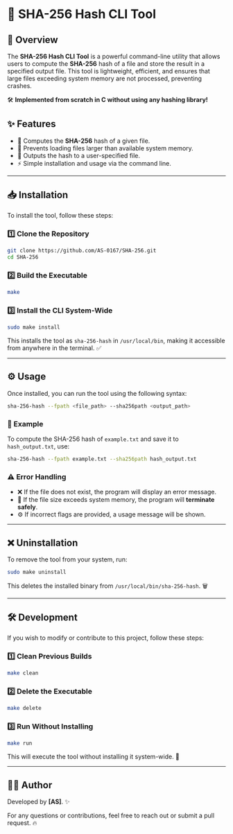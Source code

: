# 🔐 SHA-256 Hash CLI Tool

## 🚀 Overview

The **SHA-256 Hash CLI Tool** is a powerful command-line utility that allows users to compute the **SHA-256** hash of a file and store the result in a specified output file. This tool is lightweight, efficient, and ensures that large files exceeding system memory are not processed, preventing crashes. 

🛠 **Implemented from scratch in C without using any hashing library!**

## ✨ Features

- 🔢 Computes the **SHA-256** hash of a given file.
- 🚀 Prevents loading files larger than available system memory.
- 📝 Outputs the hash to a user-specified file.
- ⚡ Simple installation and usage via the command line.

---

## 📥 Installation

To install the tool, follow these steps:

### **1️⃣ Clone the Repository**

```sh
git clone https://github.com/AS-0167/SHA-256.git
cd SHA-256
```

### **2️⃣ Build the Executable**

```sh
make
```

### **3️⃣ Install the CLI System-Wide**

```sh
sudo make install
```

This installs the tool as `sha-256-hash` in `/usr/local/bin`, making it accessible from anywhere in the terminal. ✅

---

## ⚙️ Usage

Once installed, you can run the tool using the following syntax:

```sh
sha-256-hash --fpath <file_path> --sha256path <output_path>
```

### **📌 Example**

To compute the SHA-256 hash of `example.txt` and save it to `hash_output.txt`, use:

```sh
sha-256-hash --fpath example.txt --sha256path hash_output.txt
```

### **⚠️ Error Handling**

- ❌ If the file does not exist, the program will display an error message.
- 🚨 If the file size exceeds system memory, the program will **terminate safely**.
- ⚙️ If incorrect flags are provided, a usage message will be shown.

---

## ❌ Uninstallation

To remove the tool from your system, run:

```sh
sudo make uninstall
```

This deletes the installed binary from `/usr/local/bin/sha-256-hash`. 🗑️

---

## 🛠 Development

If you wish to modify or contribute to this project, follow these steps:

### **1️⃣ Clean Previous Builds**

```sh
make clean
```

### **2️⃣ Delete the Executable**

```sh
make delete
```

### **3️⃣ Run Without Installing**

```sh
make run
```

This will execute the tool without installing it system-wide. 🚀

---

## 👨‍💻 Author

Developed by **[AS]**. ✨

For any questions or contributions, feel free to reach out or submit a pull request. 🔥

